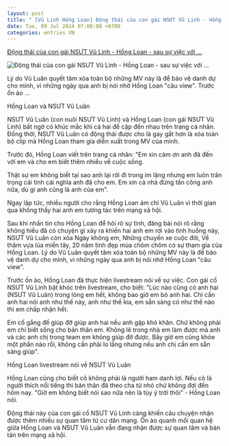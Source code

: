 ```yaml
---
layout: post
title: " [Vũ Linh Hồng Loan] Động thái của con gái NSƯT Vũ Linh - Hồng Loan - sau sự việc với ..."
date: Tue, 09 Jul 2024 07:00:00 +0700
categories: entries VN
---
```

[Động thái của con gái NSƯT Vũ Linh - Hồng Loan - sau sự việc với ...](https://kenh14.vn/dong-thai-cua-con-gai-nsut-vu-linh-hong-loan-sau-su-viec-voi-vu-luan-2024070813350291.chn)

![Động thái của con gái NSƯT Vũ Linh - Hồng Loan - sau sự việc với ...](https://kenh14cdn.com/zoom/600_315/203336854389633024/2024/7/8/photo1720420346381-17204203465961534461271.jpg)

Lý do Vũ Luân quyết tâm xóa toàn bộ những MV này là để bảo vệ danh dự cho mình, vì những ngày qua anh bị nói nhờ Hồng Loan "câu view". Trước ồn ào ...

Hồng Loan và NSƯT Vũ Luân

NSƯT Vũ Luân (con nuôi NSƯT Vũ Linh) và Hồng Loan (con gái NSƯT Vũ Linh) bất ngờ có khúc mắc khi cả hai đề cập đến nhau trên trang cá nhân. Đồng thời, NSƯT Vũ Luân có động thái được cho là gay gắt hơn là xóa toàn bộ clip mà Hồng Loan tham gia diễn xuất trong MV của mình.

Trước đó, Hồng Loan viết trên trang cá nhân: "Em xin cảm ơn anh đã đến với em và cho em biết thêm nhiều về cuộc sống.

Thật sự em không biết tại sao anh lại rời đi trong im lặng nhưng em luôn trân trọng cái tình cái nghĩa anh đã cho em. Em xin cả nhà đừng tấn công anh nữa, dù gì anh cũng là anh của em".

Ngay lập tức, nhiều người cho rằng Hồng Loan ám chỉ Vũ Luân vì thời gian qua không thấy hai anh em tương tác trên mạng xã hội.

Sau khi nhắn tin cho Hồng Loan để hỏi rõ sự tình, đăng bài nói rõ rằng không hiểu đã có chuyện gì xảy ra khiến hai anh em rơi vào tình huống này, NSƯT Vũ Luân còn xóa Ngày không em, Những chuyến xe cuộc đời, Về thăm vựa lúa miền tây, 20 năm tình đẹp mùa chôm chôm có sự tham gia của Hồng Loan. Lý do Vũ Luân quyết tâm xóa toàn bộ những MV này là để bảo vệ danh dự cho mình, vì những ngày qua anh bị nói nhờ Hồng Loan "câu view".

Trước ồn ào, Hồng Loan đã thực hiện livestream nói về sự việc. Con gái cố NSƯT Vũ Linh bật khóc trên livestream, cho biết: "Lúc nào cũng có anh hai (NSƯT Vũ Luân) trong lòng em hết, không bao giờ em bỏ anh hai. Chỉ cần anh hai nói anh như thế này, anh như thế kia, em sẵn sàng có như thế nào thì em chấp nhận hết.

Em cố gắng để giúp đỡ giúp anh hai nếu anh gặp khó khăn. Chứ không phải em chỉ biết sống cho bản thân em. Không lẽ trong nhà em làm được mà anh và các anh chị trong team em không giúp đỡ được. Bây giờ em cũng khỏe một phần nào rồi, không cần phải lo lắng nhưng nếu anh chị cần em sẵn sàng giúp".

Hồng Loan livestream nói về NSƯT Vũ Luân

Hồng Loan cũng cho biết cô không phải là người ham danh lợi. Nếu cô là người thích nổi tiếng thì bản thân đã theo cha từ nhỏ chứ không đợi đến hôm nay. "Giờ em không biết nói sao nữa nên là tùy ý trời thôi" - Hồng Loan nói.

Động thái này của con gái cố NSƯT Vũ Linh càng khiến câu chuyện nhận được thêm nhiều sự quan tâm từ cư dân mạng. Ồn ào quanh mối quan hệ giữa Hồng Loan và NSƯT Vũ Luân vẫn đang nhận được sự quan tâm và bàn tán trên mạng xã hội.

